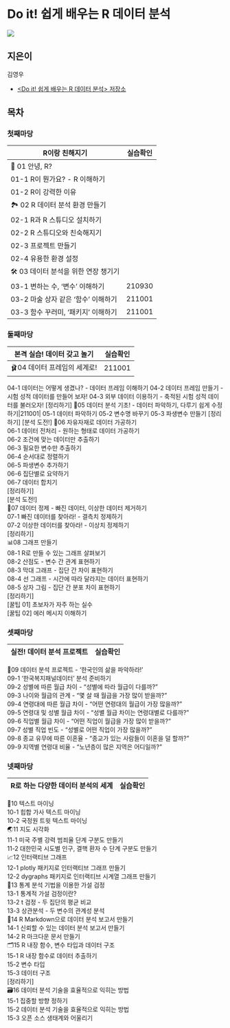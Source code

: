 # Do it! 쉽게 배우는 R 데이터 분석


<img src= "https://raw.githubusercontent.com/youngwoos/Doit_R/master/cover.png"/>

## 지은이
김영우
* [<Do it! 쉽게 배우는 R 데이터 분석> 저장소](https://github.com/youngwoos/Doit_R)


## 목차

### 첫째마당 
|**R이랑 친해지기**|실습확인|
|------------|----------|
|👋 01 안녕, R?   
|01-1 R이 뭔가요? - R 이해하기   
|01-2 R이 강력한 이유   
|🏞 02 R 데이터 분석 환경 만들기|
|02-1 R과 R 스튜디오 설치하기|
|02-2 R 스튜디오와 친숙해지기|
|02-3 프로젝트 만들기|
|02-4 유용한 환경 설정|
|🛠 03 데이터 분석을 위한 연장 챙기기|
|03-1 변하는 수, ‘변수’ 이해하기|210930|
|03-2 마술 상자 같은 ‘함수’ 이해하기|211001|
|03-3 함수 꾸러미, ‘패키지’ 이해하기|211001|


### 둘째마당
|**본격 실습! 데이터 갖고 놀기**|실습확인|
|------------|----------|
🩰04 데이터 프레임의 세계로!|211001|
04-1 데이터는 어떻게 생겼나? - 데이터 프레임 이해하기
04-2 데이터 프레임 만들기 - 시험 성적 데이터를 만들어 보자!
04-3 외부 데이터 이용하기 - 축적된 시험 성적 데이터를 불러오자!
[정리하기]
🧐05 데이터 분석 기초! - 데이터 파악하기, 다루기 쉽게 수정하기|211001|
05-1 데이터 파악하기
05-2 변수명 바꾸기
05-3 파생변수 만들기
[정리하기]
[분석 도전!]
💾06 자유자재로 데이터 가공하기   
06-1 데이터 전처리 - 원하는 형태로 데이터 가공하기   
06-2 조건에 맞는 데이터만 추출하기   
06-3 필요한 변수만 추출하기   
06-4 순서대로 정렬하기   
06-5 파생변수 추가하기   
06-6 집단별로 요약하기   
06-7 데이터 합치기   
[정리하기]   
[분석 도전!]   
🤯07 데이터 정제 - 빠진 데이터, 이상한 데이터 제거하기   
07-1 빠진 데이터를 찾아라! - 결측치 정제하기   
07-2 이상한 데이터를 찾아라! - 이상치 정제하기   
[정리하기]   
📊08 그래프 만들기   
08-1 R로 만들 수 있는 그래프 살펴보기   
08-2 산점도 - 변수 간 관계 표현하기   
08-3 막대 그래프 - 집단 간 차이 표현하기   
08-4 선 그래프 - 시간에 따라 달라지는 데이터 표현하기   
08-5 상자 그림 - 집단 간 분포 차이 표현하기   
[정리하기]   
[꿀팁 01] 초보자가 자주 하는 실수   
[꿀팁 02] 에러 메시지 이해하기   


### 셋째마당
|**실전! 데이터 분석 프로젝트**|실습확인|
|------------|----------|
📌09 데이터 분석 프로젝트 - ‘한국인의 삶을 파악하라!’   
09-1 ‘한국복지패널데이터’ 분석 준비하기   
09-2 성별에 따른 월급 차이 - “성별에 따라 월급이 다를까?”   
09-3 나이와 월급의 관계 - “몇 살 때 월급을 가장 많이 받을까?”   
09-4 연령대에 따른 월급 차이 - “어떤 연령대의 월급이 가장 많을까?”   
09-5 연령대 및 성별 월급 차이 - “성별 월급 차이는 연령대별로 다를까?”   
09-6 직업별 월급 차이 - “어떤 직업이 월급을 가장 많이 받을까?”   
09-7 성별 직업 빈도 - “성별로 어떤 직업이 가장 많을까?”   
09-8 종교 유무에 따른 이혼율 - “종교가 있는 사람들이 이혼을 덜 할까?”   
09-9 지역별 연령대 비율 - “노년층이 많은 지역은 어디일까?”   


### 넷째마당
|**R로 하는 다양한 데이터 분석의 세계**|실습확인|
|------------|----------|
📝10 텍스트 마이닝   
10-1 힙합 가사 텍스트 마이닝   
10-2 국정원 트윗 텍스트 마이닝   
🌏11 지도 시각화   
11-1 미국 주별 강력 범죄율 단계 구분도 만들기   
11-2 대한민국 시도별 인구, 결핵 환자 수 단계 구분도 만들기   
📈12 인터랙티브 그래프   
12-1 plotly 패키지로 인터랙티브 그래프 만들기   
12-2 dygraphs 패키지로 인터랙티브 시계열 그래프 만들기   
🎲13 통계 분석 기법을 이용한 가설 검정   
13-1 통계적 가설 검정이란?   
13-2 t 검정 - 두 집단의 평균 비교   
13-3 상관분석 - 두 변수의 관계성 분석   
💼14 R Markdown으로 데이터 분석 보고서 만들기   
14-1 신뢰할 수 있는 데이터 분석 보고서 만들기   
14-2 R 마크다운 문서 만들기   
🗂15 R 내장 함수, 변수 타입과 데이터 구조   
15-1 R 내장 함수로 데이터 추출하기   
15-2 변수 타입   
15-3 데이터 구조   
[정리하기]   
🗃16 데이터 분석 기술을 효율적으로 익히는 방법   
15-1 집중할 방향 정하기   
15-2 데이터 분석 기술을 효율적으로 익히는 방법   
15-3 오픈 소스 생태계와 어울리기
